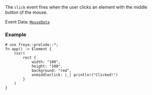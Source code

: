 The `click` event fires when the user clicks an element with the middle button
of the mouse.

Event Data: [`MouseData`](crate::events::MouseData)

### Example

```rust, no_run
# use freya::prelude::*;
fn app() -> Element {
    rsx!(
        rect {
            width: "100",
            height: "100",
            background: "red",
            onmiddleclick: |_| println!("Clicked!")
        }
    )
}
```
